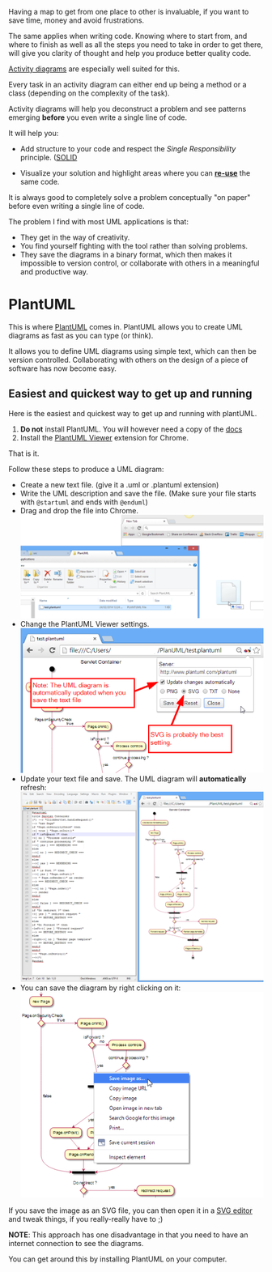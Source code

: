 Having a map to get from one place to other is invaluable, if you want to save time, money and avoid frustrations.

The same applies when writing code. Knowing where to start from, and where to finish as well as all the steps you need to take in order to get there, will give you clarity of thought and help you produce better quality code.

[Activity diagrams](http://en.wikipedia.org/wiki/Activity_diagram) are especially well suited for this.

Every task in an activity diagram can either end up being a method or a class (depending on the complexity of the task).

Activity diagrams will help you deconstruct a problem and see patterns emerging **before** you even write a single line of code.

It will help you:

- Add structure to your code and respect the _Single Responsibility_ principle. ([SOLID](http://en.wikipedia.org/wiki/SOLID_(object-oriented_design))

- Visualize your solution and highlight areas where you can [**re-use**](http://en.wikipedia.org/wiki/Reusability) the same code.

It is always good to completely solve a problem conceptually "on paper" before  even writing a single line of code.

The problem I find with most UML applications is that:
- They get in the way of creativity. 
- You find yourself fighting with the tool rather than solving problems.
- They save the diagrams in a binary format, which then makes it impossible to version control, or collaborate with others in a meaningful and productive way.

# PlantUML

This is where [PlantUML](http://plantuml.sourceforge.net/) comes in. PlantUML allows you to create UML diagrams as fast as you can type (or think).

It allows you to define UML diagrams using simple text, which can then be version controlled. 
Collaborating with others on the design of a piece of software has now become easy.

## Easiest and quickest way to get up and running

Here is the easiest and quickest way to get up and running with plantUML.

1. **Do not** install PlantUML. You will however need a copy of the [docs](http://sourceforge.net/projects/plantuml/files/PlantUML%20Language%20Reference%20Guide.pdf/download)
2. Install the [PlantUML Viewer](https://chrome.google.com/webstore/detail/plantuml-viewer/legbfeljfbjgfifnkmpoajgpgejojooj?hl=en) extension for Chrome.

That is it.

Follow these steps to produce a UML diagram:

- Create a new text file. (give it a .uml or .plantuml extension)
- Write the UML description and save the file. (Make sure your file starts with ```@startuml``` and ends with ```@enduml```)
- Drag and drop the file into Chrome.
![DragDropFile](images/plantUML/DragDropFile.png)
- Change the PlantUML Viewer settings.
![Settings](images/plantUML/Settings.png)
- Update your text file and save. The UML diagram will **automatically** refresh:
![TextEditor](images/plantUML/PlantUMLTextEditor.png)
- You can save the diagram by right clicking on it:
![Save](images/plantUML/SaveImage.png)

If you save the image as an SVG file, you can then open it in a [SVG editor](http://www.inkscape.org/en/) and tweak things, if you really-really have to ;)

**NOTE**: This approach has one disadvantage in that you need to have an internet connection to see the diagrams.

You can get around this by installing PlantUML on your computer.

